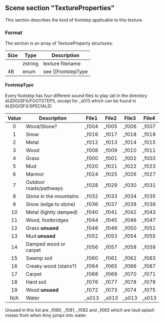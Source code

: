 ## Scene section "TextureProperties"

This section describes the kind of footstep applicable to this texture.

### Format

The section is an array of TextureProperty structures.

| Size | Type  | Description |
|------|-------|-------------|
|      |zstring| texture filename |
|  4B  | enum  | see [[FootstepType|#FootstepType]]|

#### FootstepType

Every footstep has four different sound files to play (all in the directory AUDIO/SFX/FOOTSTEPS, except for _s013 which can be found in AUDIO/SFX/SPECIALS)

| Value |       Description      | File1 | File2 | File3 | File4 |
|:-----:|------------------------|-------|-------|-------|-------|
|   0   | Wood/Stone?            | _f004 | _f005 | _f006 | _f007 |
|   1   | Snow                   | _f016 | _f017 | _f018 | _f019 |
|   2   | Metal                  | _f012 | _f013 | _f014 | _f015 |
|   3   | Wood                   | _f008 | _f009 | _f010 | _f011 |
|   4   | Grass                  | _f000 | _f001 | _f002 | _f003 |
|   5   | Mud                    | _f020 | _f021 | _f022 | _f023 |
|   6   | Marmor                 | _f024 | _f025 | _f026 | _f027 |
|   7   | Outdoor roads/pathways | _f028 | _f029 | _f030 | _f031 | 
|   8   | Stone in the mountains | _f032 | _f033 | _f034 | _f035 |
|   9   | Snow (edge to stone)   | _f036 | _f037 | _f038 | _f039 |
|  10   | Metal (lightly damped) | _f040 | _f041 | _f042 | _f043 |
|  11   | Wood, footbridges      | _f044 | _f045 | _f046 | _f047 |
|  12   | Grass __unused__       | _f048 | _f049 | _f050 | _f051 |
|  13   | Mud __unused__         | _f052 | _f053 | _f054 | _f055 |
|  14   | Damped wood or carpet  | _f056 | _f057 | _f058 | _f059 |
|  15   | Swamp soil             | _f060 | _f061 | _f062 | _f063 |
|  16   | Creaky wood (stairs?)  | _f064 | _f065 | _f066 | _f067 |
|  17   | Carpet                 | _f068 | _f069 | _f070 | _f071 |
|  18   | Hard soil              | _f076 | _f077 | _f078 | _f079 |
|  19   | Wood __unused__        | _f072 | _f073 | _f074 | _f075 |
|  N/A  | Water                  | _s013 | _s013 | _s013 | _s013 |

Unused in this list are _f080, _f081, _f082 and _f083 which are loud splash noises from when Amy jumps into water.
